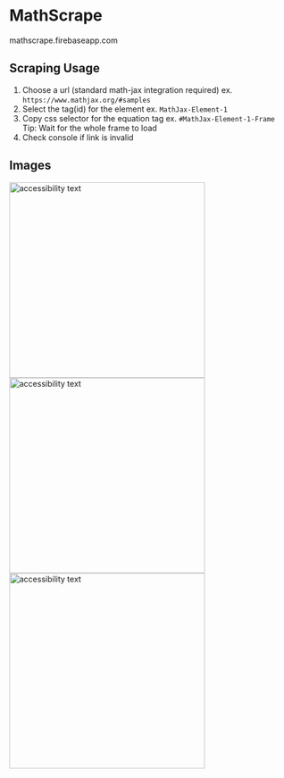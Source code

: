 # MathScrape

mathscrape.firebaseapp.com

## Scraping Usage 
1) Choose a url (standard math-jax integration required) ex. `https://www.mathjax.org/#samples`
2) Select the tag(id) for the element ex. `MathJax-Element-1`
3) Copy css selector for the equation tag ex. `#MathJax-Element-1-Frame` Tip: Wait for the whole frame to load 
4) Check console if link is invalid

## Images 
<img src="https://i.ibb.co/4stJ9C1/Screenshot-20190326-103504-Chrome.jpg" width="350" alt="accessibility text">
<img src="https://i.ibb.co/w6XX2dY/Screenshot-20190326-103510-Chrome.jpg" width="350" alt="accessibility text">
<img src="https://i.ibb.co/qsX6fFn/Screenshot-20190326-103517-Chrome.jpg" width="350" alt="accessibility text">
